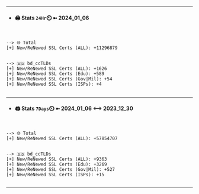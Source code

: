 

---
- #### 🖨️ **Stats** `24Hr`⏲️ ➼ 2024_01_06
```console


--> 🌐 Total
[+] New/ReNewed SSL Certs (ALL): +11296879


--> 🇧🇩 bd_ccTLDs
[+] New/ReNewed SSL Certs (ALL): +1626
[+] New/ReNewed SSL Certs (Edu): +589
[+] New/ReNewed SSL Certs (Gov|Mil): +54
[+] New/ReNewed SSL Certs (ISPs): +4


```

---
- #### 🖨️ **Stats** `7Days`⏲️ ➼ 2024_01_06 <--> 2023_12_30
```console


--> 🌐 Total
[+] New/ReNewed SSL Certs (ALL): +57854707


--> 🇧🇩 bd_ccTLDs
[+] New/ReNewed SSL Certs (ALL): +9363
[+] New/ReNewed SSL Certs (Edu): +3269
[+] New/ReNewed SSL Certs (Gov|Mil): +527
[+] New/ReNewed SSL Certs (ISPs): +15


```

---

